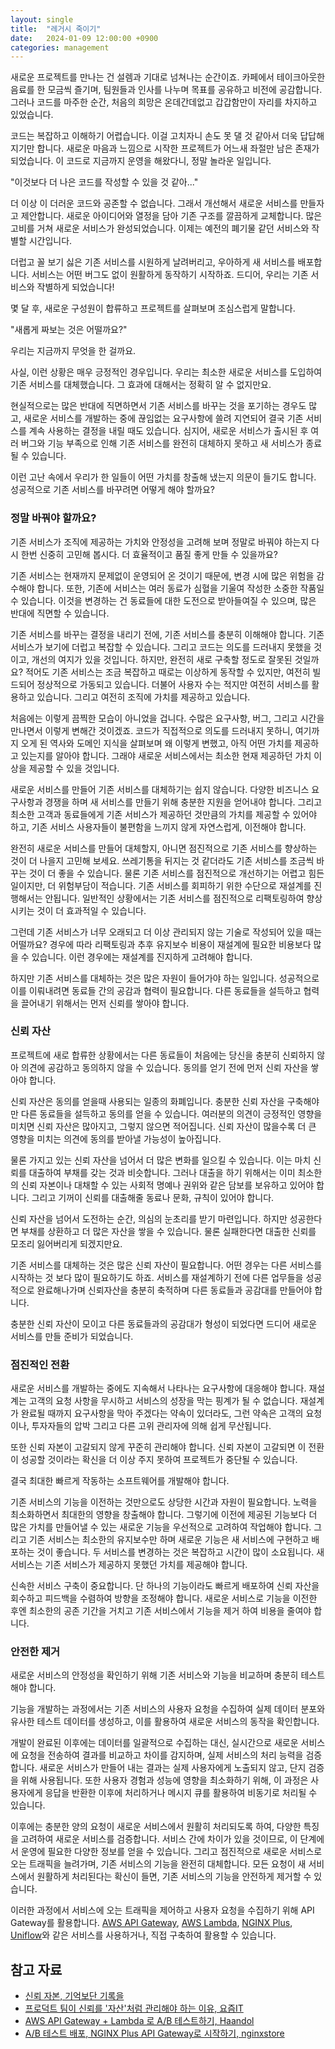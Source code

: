 ```yaml
---
layout: single
title:  "레거시 죽이기"
date:   2024-01-09 12:00:00 +0900
categories: management
---
```


새로운 프로젝트를 만나는 건 설렘과 기대로 넘쳐나는 순간이죠. 카페에서 테이크아웃한 음료를 한 모금씩 즐기며, 팀원들과 인사를 나누며 목표를 공유하고 비전에 공감합니다. 그러나 코드를 마주한 순간, 처음의 희망은 온데간데없고 갑갑함만이 자리를 차지하고 있었습니다.

코드는 복잡하고 이해하기 어렵습니다. 이걸 고치자니 손도 못 댈 것 같아서 더욱 답답해지기만 합니다. 새로운 마음과 느낌으로 시작한 프로젝트가 어느새 좌절만 남은 존재가 되었습니다. 이 코드로 지금까지 운영을 해왔다니, 정말 놀라운 일입니다.

"이것보다 더 나은 코드를 작성할 수 있을 것 같아..."

더 이상 이 더러운 코드와 공존할 수 없습니다. 그래서 개선해서 새로운 서비스를 만들자고 제안합니다. 새로운 아이디어와 열정을 담아 기존 구조를 깔끔하게 교체합니다. 많은 고비를 거쳐 새로운 서비스가 완성되었습니다. 이제는 예전의 폐기물 같던 서비스와 작별할 시간입니다.

더럽고 꼴 보기 싫은 기존 서비스를 시원하게 날려버리고, 우아하게 새 서비스를 배포합니다. 서비스는 어떤 버그도 없이 원활하게 동작하기 시작하죠. 드디어, 우리는 기존 서비스와 작별하게 되었습니다!

몇 달 후, 새로운 구성원이 합류하고 프로젝트를 살펴보며 조심스럽게 말합니다.

"새롭게 짜보는 것은 어떨까요?"

우리는 지금까지 무엇을 한 걸까요.

사실, 이런 상황은 매우 긍정적인 경우입니다. 우리는 최소한 새로운 서비스를 도입하여 기존 서비스를 대체했습니다. 그 효과에 대해서는 정확히 알 수 없지만요.

현실적으로는 많은 반대에 직면하면서 기존 서비스를 바꾸는 것을 포기하는 경우도 많고, 새로운 서비스를 개발하는 중에 끊임없는 요구사항에 쓸려 지연되어 결국 기존 서비스를 계속 사용하는 결정을 내릴 때도 있습니다. 심지어, 새로운 서비스가 출시된 후 여러 버그와 기능 부족으로 인해 기존 서비스를 완전히 대체하지 못하고 새 서비스가 종료될 수 있습니다.

이런 고난 속에서 우리가 한 일들이 어떤 가치를 창출해 냈는지 의문이 들기도 합니다. 성공적으로 기존 서비스를 바꾸려면 어떻게 해야 할까요?

### 정말 바꿔야 할까요?

기존 서비스가 조직에 제공하는 가치와 안정성을 고려해 보며 정말로 바꿔야 하는지 다시 한번 신중히 고민해 봅시다. 더 효율적이고 품질 좋게 만들 수 있을까요?

기존 서비스는 현재까지 문제없이 운영되어 온 것이기 때문에, 변경 시에 많은 위험을 감수해야 합니다. 또한, 기존에 서비스는 여러 동료가 심혈을 기울여 작성한 소중한 작품일 수 있습니다. 이것을 변경하는 건 동료들에 대한 도전으로 받아들여질 수 있으며, 많은 반대에 직면할 수 있습니다.

기존 서비스를 바꾸는 결정을 내리기 전에, 기존 서비스를 충분히 이해해야 합니다. 기존 서비스가 보기에 더럽고 복잡할 수 있습니다. 그리고 코드는 의도를 드러내지 못했을 것이고, 개선의 여지가 있을 것입니다. 하지만, 완전히 새로 구축할 정도로 잘못된 것일까요? 적어도 기존 서비스는 조금 복잡하고 때로는 이상하게 동작할 수 있지만, 여전히 빌드되어 정상적으로 가동되고 있습니다. 더불어 사용자 수는 적지만 여전히 서비스를 활용하고 있습니다. 그리고 여전히 조직에 가치를 제공하고 있습니다.

처음에는 이렇게 끔찍한 모습이 아니었을 겁니다. 수많은 요구사항, 버그, 그리고 시간을 만나면서 이렇게 변해간 것이겠죠. 코드가 직접적으로 의도를 드러내지 못하니, 여기까지 오게 된 역사와 도메인 지식을 살펴보며 왜 이렇게 변했고, 아직 어떤 가치를 제공하고 있는지를 알아야 합니다. 그래야 새로운 서비스에서는 최소한 현재 제공하던 가치 이상을 제공할 수 있을 것입니다.

새로운 서비스를 만들어 기존 서비스를 대체하기는 쉽지 않습니다. 다양한 비즈니스 요구사항과 경쟁을 하며 새 서비스를 만들기 위해 충분한 지원을 얻어내야 합니다. 그리고 최소한 고객과 동료들에게 기존 서비스가 제공하던 것만큼의 가치를 제공할 수 있어야 하고, 기존 서비스 사용자들이 불편함을 느끼지 않게 자연스럽게, 이전해야 합니다.

완전히 새로운 서비스를 만들어 대체할지, 아니면 점진적으로 기존 서비스를 향상하는 것이 더 나을지 고민해 보세요. 쓰레기통을 뒤지는 것 같더라도 기존 서비스를 조금씩 바꾸는 것이 더 좋을 수 있습니다. 물론 기존 서비스를 점진적으로 개선하기는 어렵고 힘든 일이지만, 더 위험부담이 적습니다. 기존 서비스를 회피하기 위한 수단으로 재설계를 진행해서는 안됩니다. 일반적인 상황에서는 기존 서비스를 점진적으로 리팩토링하여 향상시키는 것이 더 효과적일 수 있습니다. 

그런데 기존 서비스가 너무 오래되고 더 이상 관리되지 않는 기술로 작성되어 있을 때는 어떨까요? 경우에 따라 리팩토링과 추후 유지보수 비용이 재설계에 필요한 비용보다 많을 수 있습니다. 이런 경우에는 재설계를 진지하게 고려해야 합니다.

하지만 기존 서비스를 대체하는 것은 많은 자원이 들어가야 하는 일입니다. 성공적으로 이를 이뤄내려면 동료들 간의 공감과 협력이 필요합니다. 다른 동료들을 설득하고 협력을 끌어내기 위해서는 먼저 신뢰를 쌓아야 합니다.

### 신뢰 자산

프로젝트에 새로 합류한 상황에서는 다른 동료들이 처음에는 당신을 충분히 신뢰하지 않아 의견에 공감하고 동의하지 않을 수 있습니다. 동의를 얻기 전에 먼저 신뢰 자산을 쌓아야 합니다.

신뢰 자산은 동의를 얻을때 사용되는 일종의 화폐입니다. 충분한 신뢰 자산을 구축해야만 다른 동료들을 설득하고 동의를 얻을 수 있습니다. 여러분의 의견이 긍정적인 영향을 미치면 신뢰 자산은 많아지고, 그렇지 않으면 적어집니다. 신뢰 자산이 많을수록 더 큰 영향을 미치는 의견에 동의를 받아낼 가능성이 높아집니다. 

물론 가지고 있는 신뢰 자산을 넘어서 더 많은 변화를 일으킬 수 있습니다. 이는 마치 신뢰를 대출하여 부채를 갖는 것과 비슷합니다. 그러나 대출을 하기 위해서는 이미 최소한의 신뢰 자본이나 대채할 수 있는 사회적 명예나 권위와 같은 담보를 보유하고 있어야 합니다. 그리고 기꺼이 신뢰를 대출해줄 동료나 문화, 규칙이 있어야 합니다.

신뢰 자산을 넘어서 도전하는 순간, 의심의 눈초리를 받기 마련입니다. 하지만 성공한다면 부채를 상환하고 더 많은 자산을 쌓을 수 있습니다. 물론 실패한다면 대출한 신뢰를 모조리 잃어버리게 되겠지만요.

기존 서비스를 대체하는 것은 많은 신뢰 자산이 필요합니다. 어떤 경우는 다른 서비스를 시작하는 것 보다 많이 필요하기도 하죠. 서비스를 재설계하기 전에 다른 업무들을 성공적으로 완료해나가며 신뢰자산을 충분히 축적하며 다른 동료들과 공감대를 만들어야 합니다.

충분한 신뢰 자산이 모이고 다른 동료들과의 공감대가 형성이 되었다면 드디어 새로운 서비스를 만들 준비가 되었습니다.

### 점진적인 전환

새로운 서비스를 개발하는 중에도 지속해서 나타나는 요구사항에 대응해야 합니다. 재설계는 고객의 요청 사항을 무시하고 서비스의 성장을 막는 핑계가 될 수 없습니다. 재설계가 완료될 때까지 요구사항을 막아 주겠다는 약속이 있더라도, 그런 약속은 고객의 요청이나, 투자자들의 압박 그리고 다른 고위 관리자에 의해 쉽게 무산됩니다.

또한 신뢰 자본이 고갈되지 않게 꾸준히 관리해야 합니다. 신뢰 자본이 고갈되면 이 전환이 성공할 것이라는 확신을 더 이상 주지 못하여 프로젝트가 중단될 수 있습니다.

결국 최대한 빠르게 작동하는 소프트웨어를 개발해야 합니다.

기존 서비스의 기능을 이전하는 것만으로도 상당한 시간과 자원이 필요합니다. 노력을 최소화하면서 최대한의 영향을 창출해야 합니다. 그렇기에 이전에 제공된 기능보다 더 많은 가치를 만들어낼 수 있는 새로운 기능을 우선적으로 고려하여 작업해야 합니다. 그리고 기존 서비스는 최소한의 유지보수만 하며 새로운 기능은 새 서비스에 구현하고 배포하는 것이 좋습니다. 두 서비스를 변경하는 것은 복잡하고 시간이 많이 소요됩니다. 새 서비스는 기존 서비스가 제공하지 못했던 가치를 제공해야 합니다.

신속한 서비스 구축이 중요합니다. 단 하나의 기능이라도 빠르게 배포하여 신뢰 자산을 회수하고 피드백을 수렴하여 방향을 조정해야 합니다. 새로운 서비스로 기능을 이전한 후엔 최소한의 공존 기간을 거치고 기존 서비스에서 기능을 제거 하여 비용을 줄여야 합니다.

### 안전한 제거

새로운 서비스의 안정성을 확인하기 위해 기존 서비스와 기능을 비교하며 충분히 테스트해야 합니다.

기능을 개발하는 과정에서는 기존 서비스의 사용자 요청을 수집하여 실제 데이터 분포와 유사한 테스트 데이터를 생성하고, 이를 활용하여 새로운 서비스의 동작을 확인합니다.

개발이 완료된 이후에는 데이터를 일괄적으로 수집하는 대신, 실시간으로 새로운 서비스에 요청을 전송하여 결과를 비교하고 차이를 감지하며, 실제 서비스의 처리 능력을 검증합니다. 새로운 서비스가 만들어 내는 결과는 실제 사용자에게 노출되지 않고, 단지 검증을 위해 사용됩니다. 또한 사용자 경험과 성능에 영향을 최소화하기 위해, 이 과정은 사용자에게 응답을 반환한 이후에 처리하거나 메시지 큐를 활용하여 비동기로 처리될 수 있습니다.

이후에는 충분한 양의 요청이 새로운 서비스에서 원활히 처리되도록 하여, 다양한 특징을 고려하여 새로운 서비스를 검증합니다. 서비스 간에 차이가 있을 것이므로, 이 단계에서 운영에 필요한 다양한 정보를 얻을 수 있습니다. 그리고 점진적으로 새로운 서비스로 오는 트래픽을 늘려가며, 기존 서비스의 기능을 완전히 대체합니다. 모든 요청이 새 서비스에서 원활하게 처리된다는 확신이 들면, 기존 서비스의 기능을 안전하게 제거할 수 있습니다.

이러한 과정에서 서비스에 오는 트래픽을 제어하고 사용자 요청을 수집하기 위해 API Gateway를 활용합니다. [AWS API Gateway](https://aws.amazon.com/ko/api-gateway), [AWS Lambda](https://aws.amazon.com/ko/lambda/), [NGINX Plus](https://nginxstore.com/store/products/nginx-plus/), [Uniflow](https://github.com/siyul-park/uniflow)와 같은 서비스를 사용하거나, 직접 구축하여 활용할 수 있습니다.

## 참고 자료
- [신뢰 자본, 기억보단 기록을](https://jojoldu.tistory.com/675)
- [프로덕트 팀이 신뢰를 '자산'처럼 관리해야 하는 이유, 요즘IT](https://yozm.wishket.com/magazine/detail/1999/)
- [AWS API Gateway + Lambda 로 A/B 테스트하기, Haandol](https://haandol.github.io/2020/06/25/aws-serverless-abtest.html)
- [A/B 테스트 배포, NGINX Plus API Gateway로 시작하기, nginxstore](https://nginxstore.com/blog/api-gateway/a-b-%ED%85%8C%EC%8A%A4%ED%8A%B8-%EB%B0%B0%ED%8F%AC-nginx-plus-api-gateway%EB%A1%9C-%EC%8B%9C%EC%9E%91%ED%95%98%EA%B8%B0/)
